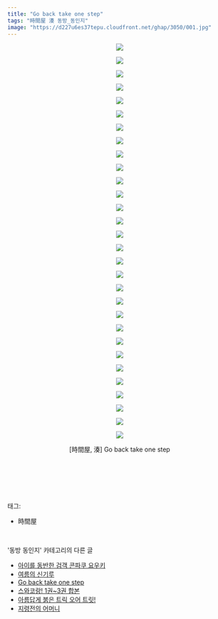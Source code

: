 ```yaml
---
title: "Go back take one step"
tags: "時間屋 湊 동방_동인지"
image: "https://d227u6es37tepu.cloudfront.net/ghap/3050/001.jpg"
---
```

<div class="article">
<p style="text-align: center; clear: none; float: none;"><img src="{{ site.imgserver6 }}/ghap/3050/001.jpg"/></p>
<p style="text-align: center; clear: none; float: none;"><img src="{{ site.imgserver6 }}/ghap/3050/002.jpg"/></p>
<p style="text-align: center; clear: none; float: none;"><img src="{{ site.imgserver6 }}/ghap/3050/003.jpg"/></p>
<p style="text-align: center; clear: none; float: none;"><img src="{{ site.imgserver6 }}/ghap/3050/004.jpg"/></p>
<p style="text-align: center; clear: none; float: none;"><img src="{{ site.imgserver6 }}/ghap/3050/005.jpg"/></p>
<p style="text-align: center; clear: none; float: none;"><img src="{{ site.imgserver6 }}/ghap/3050/006.jpg"/></p>
<p style="text-align: center; clear: none; float: none;"><img src="{{ site.imgserver6 }}/ghap/3050/007.jpg"/></p>
<p style="text-align: center; clear: none; float: none;"><img src="{{ site.imgserver6 }}/ghap/3050/008.jpg"/></p>
<p style="text-align: center; clear: none; float: none;"><img src="{{ site.imgserver6 }}/ghap/3050/009.jpg"/></p>
<p style="text-align: center; clear: none; float: none;"><img src="{{ site.imgserver6 }}/ghap/3050/010.jpg"/></p>
<p style="text-align: center; clear: none; float: none;"><img src="{{ site.imgserver6 }}/ghap/3050/011.jpg"/></p>
<p style="text-align: center; clear: none; float: none;"><img src="{{ site.imgserver6 }}/ghap/3050/012.jpg"/></p>
<p style="text-align: center; clear: none; float: none;"><img src="{{ site.imgserver6 }}/ghap/3050/013.jpg"/></p>
<p style="text-align: center; clear: none; float: none;"><img src="{{ site.imgserver6 }}/ghap/3050/014.jpg"/></p>
<p style="text-align: center; clear: none; float: none;"><img src="{{ site.imgserver6 }}/ghap/3050/015.jpg"/></p>
<p style="text-align: center; clear: none; float: none;"><img src="{{ site.imgserver6 }}/ghap/3050/016.jpg"/></p>
<p style="text-align: center; clear: none; float: none;"><img src="{{ site.imgserver6 }}/ghap/3050/017.jpg"/></p>
<p style="text-align: center; clear: none; float: none;"><img src="{{ site.imgserver6 }}/ghap/3050/018.jpg"/></p>
<p style="text-align: center; clear: none; float: none;"><img src="{{ site.imgserver6 }}/ghap/3050/019.jpg"/></p>
<p style="text-align: center; clear: none; float: none;"><img src="{{ site.imgserver6 }}/ghap/3050/020.jpg"/></p>
<p style="text-align: center; clear: none; float: none;"><img src="{{ site.imgserver6 }}/ghap/3050/021.jpg"/></p>
<p style="text-align: center; clear: none; float: none;"><img src="{{ site.imgserver6 }}/ghap/3050/022.jpg"/></p>
<p style="text-align: center; clear: none; float: none;"><img src="{{ site.imgserver6 }}/ghap/3050/023.jpg"/></p>
<p style="text-align: center; clear: none; float: none;"><img src="{{ site.imgserver6 }}/ghap/3050/024.jpg"/></p>
<p style="text-align: center; clear: none; float: none;"><img src="{{ site.imgserver6 }}/ghap/3050/025.jpg"/></p>
<p style="text-align: center; clear: none; float: none;"><img src="{{ site.imgserver6 }}/ghap/3050/026.jpg"/></p>
<p style="text-align: center; clear: none; float: none;"><img src="{{ site.imgserver6 }}/ghap/3050/027.jpg"/></p>
<p style="text-align: center; clear: none; float: none;"><img src="{{ site.imgserver6 }}/ghap/3050/028.jpg"/></p>
<p style="text-align: center; clear: none; float: none;"><img src="{{ site.imgserver6 }}/ghap/3050/029.jpg"/></p>
<p style="text-align: center; clear: none; float: none;"><img src="{{ site.imgserver6 }}/ghap/3050/030.jpg"/></p>
<p style="text-align: center; clear: none; float: none;">[時間屋, 湊] Go back take one step</p>
<p style="text-align: center; clear: none; float: none;"><br/></p>
<p><br/></p>
</div><br/>
<div class="tagTrail">
<p>태그: </p>
<ul>
<li>時間屋</li>
</ul>
</div><br/>
<div class="another">
<p>'동방 동인지' 카테고리의 다른 글</p>
<ul>
<li><a href="/ghap_3054">아이를 동반한 검객 콘파쿠 요우키</a></li>
<li><a href="/ghap_3053">여름의 신기루</a></li>
<li><a href="/ghap_3050">Go back take one step</a></li>
<li><a href="/ghap_3049">스와코랑! 1권~3권 합본</a></li>
<li><a href="/ghap_3048">아름답게 붉은 트릭 오어 트릿!</a></li>
<li><a href="/ghap_3045">지령전의 어머니</a></li>
</ul>
</div><br/>
<div class="cb_module cb_fluid">
<div class="cb_wrt cb_profile">
</div><!-- commentList close -->
</div><br/>
